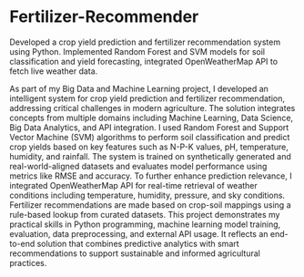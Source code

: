 # Fertilizer-Recommender
Developed a crop yield prediction and fertilizer recommendation system using Python. Implemented Random Forest and SVM models for soil classification and yield forecasting, integrated OpenWeatherMap API to fetch live weather data.

As part of my Big Data and Machine Learning project, I developed an intelligent system for crop yield prediction and fertilizer recommendation, addressing critical challenges in modern agriculture. The solution integrates concepts from multiple domains including Machine Learning, Data Science, Big Data Analytics, and API integration.
I used Random Forest and Support Vector Machine (SVM) algorithms to perform soil classification and predict crop yields based on key features such as N-P-K values, pH, temperature, humidity, and rainfall. The system is trained on synthetically generated and real-world-aligned datasets and evaluates model performance using metrics like RMSE and accuracy.
To further enhance prediction relevance, I integrated OpenWeatherMap API for real-time retrieval of weather conditions including temperature, humidity, pressure, and sky conditions. Fertilizer recommendations are made based on crop-soil mappings using a rule-based lookup from curated datasets.
This project demonstrates my practical skills in Python programming, machine learning model training, evaluation, data preprocessing, and external API usage. It reflects an end-to-end solution that combines predictive analytics with smart recommendations to support sustainable and informed agricultural practices.
